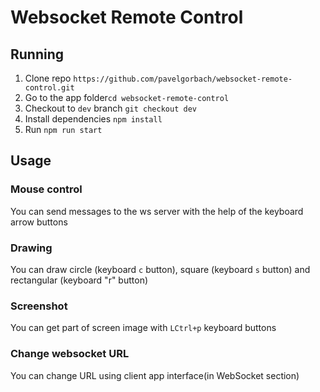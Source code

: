 # Websocket Remote Control

## Running
1. Clone repo `https://github.com/pavelgorbach/websocket-remote-control.git`
2. Go to the app folder`cd websocket-remote-control`
3. Checkout to `dev` branch `git checkout dev`
4. Install dependencies `npm install`
5. Run `npm run start`

## Usage
### Mouse control
You can send messages to the ws server with the help of the keyboard arrow buttons

### Drawing
You can draw circle (keyboard `c` button), square (keyboard `s` button) and rectangular (keyboard "r" button)

### Screenshot
You can get part of screen image
with `LCtrl+p` keyboard buttons

### Change websocket URL
You can change URL using client app interface(in WebSocket section)